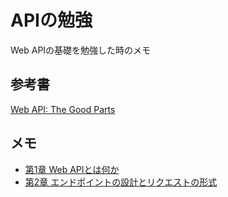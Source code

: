 # APIの勉強

Web APIの基礎を勉強した時のメモ

## 参考書

[Web API: The Good Parts](https://www.oreilly.co.jp/books/9784873116860/)

## メモ
- [第1章 Web APIとは何か](https://github.com/ababa893/api_study/blob/master/ch01.md)
- [第2章 エンドポイントの設計とリクエストの形式](https://github.com/ababa893/api_study/blob/master/ch02.md)